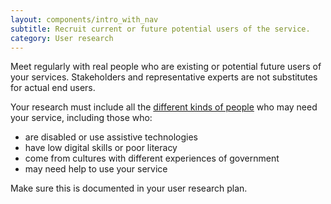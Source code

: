 ```yaml
---
layout: components/intro_with_nav
subtitle: Recruit current or future potential users of the service.
category: User research
---
```


Meet regularly with real people who are existing or potential future users of your services. Stakeholders and representative experts are not substitutes for actual end users.

Your research must include all the [different kinds of people](https://www.dta.gov.au/standard/design-principles/#this-is-for-everyone) who may need your service, including those who:
 - are disabled or use assistive technologies
 - have low digital skills or poor literacy
 - come from cultures with different experiences of government
 - may need help to use your service

Make sure this is documented in your user research plan.
